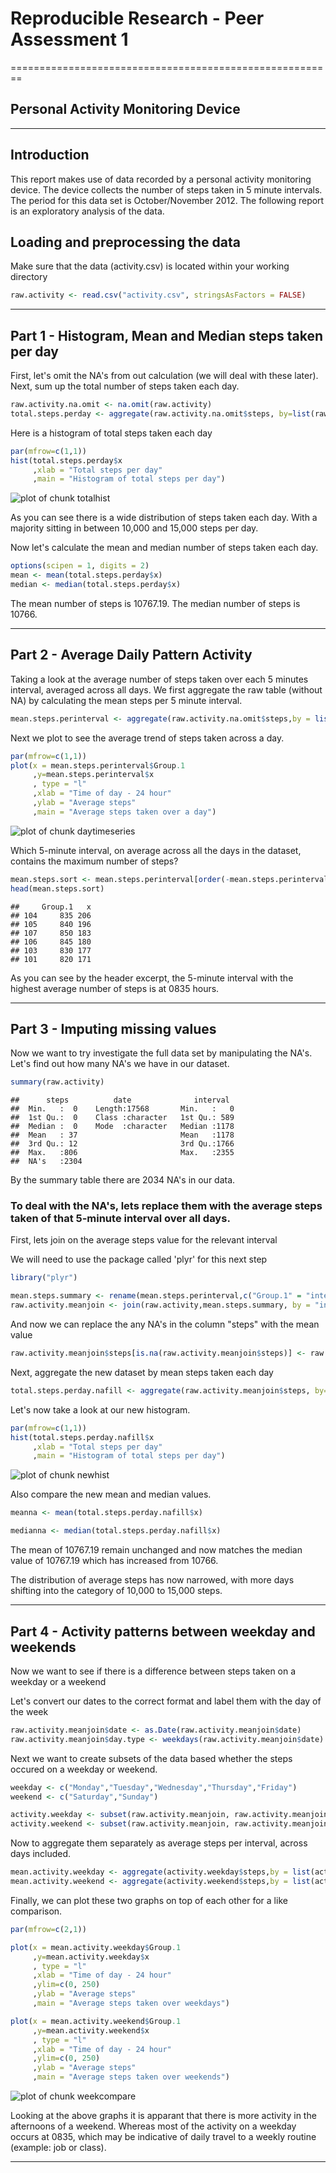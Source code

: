 # Reproducible Research - Peer Assessment 1
========================================================
## Personal Activity Monitoring Device
--------------------------------------------------------

## Introduction

This report makes use of data recorded by a personal activity monitoring device.
The device collects the number of steps taken in 5 minute intervals.
The period for this data set is October/November 2012.
The following report is an exploratory analysis of the data.

## Loading and preprocessing the data
Make sure that the data (activity.csv) is located within your working directory


```r
raw.activity <- read.csv("activity.csv", stringsAsFactors = FALSE)
```

--------------------------------------------------------

## Part 1  - Histogram, Mean and Median steps taken per day

First, let's omit the NA's from out calculation (we will deal with these later).
Next, sum up the total number of steps taken each day.

```r
raw.activity.na.omit <- na.omit(raw.activity)
total.steps.perday <- aggregate(raw.activity.na.omit$steps, by=list(raw.activity.na.omit$date),FUN=sum, na.omit = TRUE)
```

Here is a histogram of total steps taken each day


```r
par(mfrow=c(1,1))
hist(total.steps.perday$x
     ,xlab = "Total steps per day"
     ,main = "Histogram of total steps per day")
```

![plot of chunk totalhist](figure/totalhist.png) 

As you can see there is a wide distribution of steps taken each day.
With a majority sitting in between 10,000 and 15,000 steps per day.

Now let's calculate the mean and median number of steps taken each day.

```r
options(scipen = 1, digits = 2)
mean <- mean(total.steps.perday$x)
median <- median(total.steps.perday$x)
```

The mean number of steps is 10767.19.
The median number of steps is 10766.

--------------------------------------------------------

## Part 2 - Average Daily Pattern Activity

Taking a look at the average number of steps taken over each 5 minutes interval, averaged across all days.
We first aggregate the raw table (without NA) by calculating the mean steps per 5 minute interval.

```r
mean.steps.perinterval <- aggregate(raw.activity.na.omit$steps,by = list(raw.activity.na.omit$interval),FUN=mean)
```

Next we plot to see the average trend of steps taken across a day.

```r
par(mfrow=c(1,1))
plot(x = mean.steps.perinterval$Group.1
     ,y=mean.steps.perinterval$x
     , type = "l"
     ,xlab = "Time of day - 24 hour"
     ,ylab = "Average steps"
     ,main = "Average steps taken over a day")
```

![plot of chunk daytimeseries](figure/daytimeseries.png) 

Which 5-minute interval, on average across all the days in the dataset, contains the maximum number of steps?


```r
mean.steps.sort <- mean.steps.perinterval[order(-mean.steps.perinterval$x),]
head(mean.steps.sort)
```

```
##     Group.1   x
## 104     835 206
## 105     840 196
## 107     850 183
## 106     845 180
## 103     830 177
## 101     820 171
```

As you can see by the header excerpt, the 5-minute interval with the highest average number of steps is at 0835 hours.

--------------------------------------------------------

## Part 3 - Imputing missing values

Now we want to try investigate the full data set by manipulating the NA's.
Let's find out how many NA's we have in our dataset.


```r
summary(raw.activity)
```

```
##      steps          date              interval   
##  Min.   :  0    Length:17568       Min.   :   0  
##  1st Qu.:  0    Class :character   1st Qu.: 589  
##  Median :  0    Mode  :character   Median :1178  
##  Mean   : 37                       Mean   :1178  
##  3rd Qu.: 12                       3rd Qu.:1766  
##  Max.   :806                       Max.   :2355  
##  NA's   :2304
```
By the summary table there are 2034 NA's in our data.

### To deal with the NA's, lets replace them with the average steps taken of that 5-minute interval over all days.

First, lets join on the average steps value for the relevant interval

We will need to use the package called 'plyr' for this next step


```r
library("plyr")

mean.steps.summary <- rename(mean.steps.perinterval,c("Group.1" = "interval"))
raw.activity.meanjoin <- join(raw.activity,mean.steps.summary, by = "interval",type = "left")
```

And now we can replace the any NA's in the column "steps" with the mean value


```r
raw.activity.meanjoin$steps[is.na(raw.activity.meanjoin$steps)] <- raw.activity.meanjoin$x[is.na(raw.activity.meanjoin$steps)] 
```

Next, aggregate the new dataset by mean steps taken each day


```r
total.steps.perday.nafill <- aggregate(raw.activity.meanjoin$steps, by=list(raw.activity.meanjoin$date),FUN=sum, na.omit = TRUE)
```

Let's now take a look at our new histogram.


```r
par(mfrow=c(1,1))
hist(total.steps.perday.nafill$x
     ,xlab = "Total steps per day"
     ,main = "Histogram of total steps per day")
```

![plot of chunk newhist](figure/newhist.png) 

Also compare the new mean and median values.


```r
meanna <- mean(total.steps.perday.nafill$x)

medianna <- median(total.steps.perday.nafill$x)
```

The mean of 10767.19 remain unchanged and now matches the median value of 10767.19 which has increased from 10766.

The distribution of average steps has now narrowed, with more days shifting into the category of 10,000 to 15,000 steps.

--------------------------------------------------------

## Part 4 - Activity patterns between weekday and weekends

Now we want to see if there is a difference between steps taken on a weekday or a weekend

Let's convert our dates to the correct format and label them with the day of the week


```r
raw.activity.meanjoin$date <- as.Date(raw.activity.meanjoin$date)
raw.activity.meanjoin$day.type <- weekdays(raw.activity.meanjoin$date)
```

Next we want to create subsets of the data based whether the steps occured on a weekday or weekend.


```r
weekday <- c("Monday","Tuesday","Wednesday","Thursday","Friday")
weekend <- c("Saturday","Sunday")

activity.weekday <- subset(raw.activity.meanjoin, raw.activity.meanjoin$day.type %in% weekday)
activity.weekend <- subset(raw.activity.meanjoin, raw.activity.meanjoin$day.type %in% weekend)
```

Now to aggregate them separately as average steps per interval, across days included.


```r
mean.activity.weekday <- aggregate(activity.weekday$steps,by = list(activity.weekday$interval),FUN=mean)
mean.activity.weekend <- aggregate(activity.weekend$steps,by = list(activity.weekend$interval),FUN=mean)
```

Finally, we can plot these two graphs on top of each other for a like comparison.


```r
par(mfrow=c(2,1))

plot(x = mean.activity.weekday$Group.1
     ,y=mean.activity.weekday$x
     , type = "l"
     ,xlab = "Time of day - 24 hour"
     ,ylim=c(0, 250)
     ,ylab = "Average steps"
     ,main = "Average steps taken over weekdays")

plot(x = mean.activity.weekend$Group.1
     ,y=mean.activity.weekend$x
     , type = "l"
     ,xlab = "Time of day - 24 hour"
     ,ylim=c(0, 250)
     ,ylab = "Average steps"
     ,main = "Average steps taken over weekends")
```

![plot of chunk weekcompare](figure/weekcompare.png) 

Looking at the above graphs it is apparant that there is more activity in the afternoons of a weekend. Whereas most of the activity on a weekday occurs at 0835, which may be indicative of daily travel to a weekly routine (example: job or class).

--------------------------------------------------------
